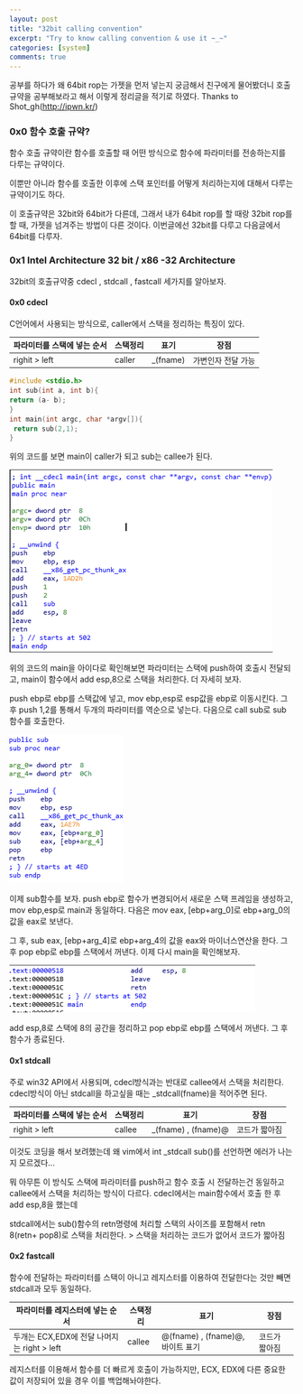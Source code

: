 ```yaml
---
layout: post
title: "32bit calling convention"
excerpt: "Try to know calling convention & use it ~_~"
categories: [system]
comments: true 
---
```


공부를 하다가 왜 64bit rop는 가젯을 먼저 넣는지 궁금해서 친구에게 물어봤더니 호출 규약을 공부해보라고 해서 이렇게 정리글을 적기로 하였다. Thanks to Shot_gh(http://ipwn.kr/)

### 0x0 함수 호출 규약?

함수 호출 규약이란 함수를 호출할 때 어떤 방식으로 함수에 파라미터를 전송하는지를 다루는 규약이다. 

이뿐만 아니라 함수를 호출한 이후에 스택 포인터를 어떻게 처리하는지에 대해서 다루는 규약이기도 하다.

이 호출규약은 32bit와 64bit가 다른데, 그래서 내가 64bit rop를 할 때랑 32bit rop를 할 때, 가젯을 넘겨주는 방법이 다른 것이다.  이번글에선 32bit를 다루고 다음글에서 64bit를 다루자. 



### 0x1  Intel Architecture 32 bit / x86 -32 Architecture

32bit의 호출규약중 cdecl , stdcall , fastcall 세가지를 알아보자.

#### 0x0 cdecl

C언어에서 사용되는 방식으로, caller에서 스택을 정리하는 특징이 있다.

| 파라미터를 스택에 넣는 순서 | 스택정리 | 표기     | 장점               |
| --------------------------- | -------- | -------- | ------------------ |
| righit > left               | caller   | _(fname) | 가변인자 전달 가능 |

```c
#include <stdio.h>
int sub(int a, int b){
return (a- b);
}
int main(int argc, char *argv[]){
 return sub(2,1);
}
```

위의 코드를 보면 main이 caller가 되고 sub는 callee가 된다.  

![con1](/img/con1.png)

위의 코드의 main을 아이다로 확인해보면 파라미터는 스택에 push하여 호출시 전달되고, main이 함수에서 add esp,8으로 스택을 처리한다.  더 자세히 보자. 

push ebp로 ebp를 스택값에 넣고, mov ebp,esp로 esp값을 ebp로 이동시킨다.  그 후 push 1,2를 통해서 두개의 파라미터를 역순으로 넣는다. 다음으로 call sub로 sub함수를 호출한다. 

![con2](/img/con2.png)

이제 sub함수를 보자. push ebp로 함수가 변경되어서 새로운 스택 프레임을 생성하고, mov ebp,esp로 main과 동일하다. 다음은 mov eax, [ebp+arg_0]로 ebp+arg_0의 값을 eax로 보낸다. 

그 후, sub eax, [ebp+arg_4]로 ebp+arg_4의 값을 eax와 마이너스연산을 한다. 그 후 pop ebp로 ebp를 스택에서 꺼낸다.  이제 다시 main을 확인해보자.

![con3](/img/con3.png)

add esp,8로 스택에 8의 공간을 정리하고 pop ebp로 ebp를 스택에서 꺼낸다. 그 후 함수가 종료된다. 



#### 0x1 stdcall 

주로 win32 API에서 사용되며, cdecl방식과는 반대로 callee에서 스택을 처리한다. cdecl방식이 아닌 stdcall을 하고싶을 때는 _stdcall(fname)을 적어주면 된다.

| 파라미터를 스택에 넣는 순서 | 스택정리 | 표기                | 장점          |
| --------------------------- | -------- | ------------------- | ------------- |
| righit > left               | callee   | _(fname) , (fname)@ | 코드가 짧아짐 |

이것도 코딩을 해서 보려했는데 왜 vim에서 int _stdcall sub()를 선언하면 에러가 나는지 모르겠다... 

뭐 아무튼 이 방식도 스택에 파라미터를 push하고 함수 호출 시 전달하는건 동일하고 callee에서 스택을 처리하는 방식이 다르다. cdecl에서는 main함수에서 호출 한 후 add esp,8을 했는데 

stdcall에서는 sub()함수의 retn명령에 처리할 스택의 사이즈를 포함해서  retn 8(retn+ pop8)로 스택을 처리한다. > 스택을 처리하는 코드가 없어서 코드가 짧아짐

#### 0x2 fastcall

함수에 전달하는 파라미터를 스택이 아니고 레지스터를 이용하여 전달한다는 것만 빼면 stdcall과 모두 동일하다.

| 파라미터를 레지스터에 넣는 순서             | 스택정리 | 표기                            | 장점          |
| ------------------------------------------- | -------- | ------------------------------- | ------------- |
| 두개는 ECX,EDX에 전달 나머지는 right > left | callee   | @(fname) , (fname)@,바이트 표기 | 코드가 짧아짐 |

레지스터를 이용해서 함수를 더 빠르게 호출이 가능하지만, ECX, EDX에 다른 중요한 값이 저장되어 있을 경우 이를 백업해놔야한다. 
